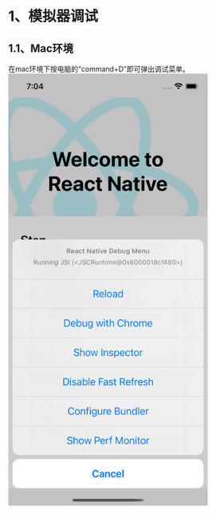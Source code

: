 # 1、模拟器调试  
## 1.1、Mac环境  
在mac环境下按电脑的“command+D”即可弹出调试菜单。  
<img src="https://github.com/xuyanhua/LearnRN/blob/main/doc/Simulator%20Screen%20Shot%20-%20iPhone%2012%20-%202021-07-30%20at%2019.04.33.png" width="400px"></img>
